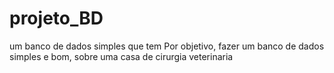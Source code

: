 # projeto_BD
um banco de dados simples que tem 
Por objetivo, fazer um banco de dados simples e bom, sobre uma casa de cirurgia veterinaria
